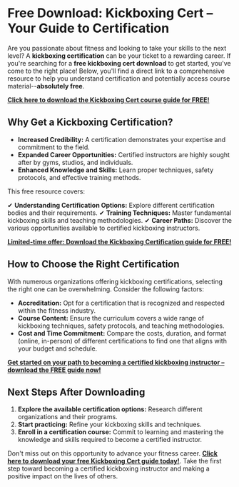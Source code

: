 # Free Download: Kickboxing Cert – Your Guide to Certification

Are you passionate about fitness and looking to take your skills to the next level? A **kickboxing certification** can be your ticket to a rewarding career. If you're searching for a **free kickboxing cert download** to get started, you've come to the right place! Below, you'll find a direct link to a comprehensive resource to help you understand certification and potentially access course material--**absolutely free**.

[**Click here to download the Kickboxing Cert course guide for FREE!**](https://udemywork.com/kickboxing-cert)

## Why Get a Kickboxing Certification?

*   **Increased Credibility:** A certification demonstrates your expertise and commitment to the field.
*   **Expanded Career Opportunities:** Certified instructors are highly sought after by gyms, studios, and individuals.
*   **Enhanced Knowledge and Skills:** Learn proper techniques, safety protocols, and effective training methods.

This free resource covers:

✔ **Understanding Certification Options:** Explore different certification bodies and their requirements.
✔ **Training Techniques:** Master fundamental kickboxing skills and teaching methodologies.
✔ **Career Paths:** Discover the various opportunities available to certified kickboxing instructors.

[**Limited-time offer: Download the Kickboxing Certification guide for FREE!**](https://udemywork.com/kickboxing-cert)

## How to Choose the Right Certification

With numerous organizations offering kickboxing certifications, selecting the right one can be overwhelming. Consider the following factors:

*   **Accreditation:** Opt for a certification that is recognized and respected within the fitness industry.
*   **Course Content:** Ensure the curriculum covers a wide range of kickboxing techniques, safety protocols, and teaching methodologies.
*   **Cost and Time Commitment:** Compare the costs, duration, and format (online, in-person) of different certifications to find one that aligns with your budget and schedule.

[**Get started on your path to becoming a certified kickboxing instructor – download the FREE guide now!**](https://udemywork.com/kickboxing-cert)

## Next Steps After Downloading

1.  **Explore the available certification options:** Research different organizations and their programs.
2.  **Start practicing:** Refine your kickboxing skills and techniques.
3.  **Enroll in a certification course:** Commit to learning and mastering the knowledge and skills required to become a certified instructor.

Don't miss out on this opportunity to advance your fitness career. **[Click here to download your free Kickboxing Cert guide today!](https://udemywork.com/kickboxing-cert)**. Take the first step toward becoming a certified kickboxing instructor and making a positive impact on the lives of others.
